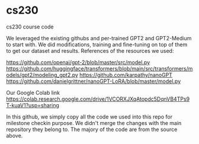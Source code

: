 # cs230
cs230 course code



We leveraged the existing githubs and per-trained GPT2 and GPT2-Medium to start with. 
We did modifications, training and fine-tuning on top of them to get our dataset and results. References of the resources we used:

https://github.com/openai/gpt-2/blob/master/src/model.py 
https://github.com/huggingface/transformers/blob/main/src/transformers/models/gpt2/modeling_gpt2.py 
https://github.com/karpathy/nanoGPT
https://github.com/danielgrittner/nanoGPT-LoRA/blob/master/model.py 


Our Google Colab link
https://colab.research.google.com/drive/1VCORXJXqAtopdc5DqnVB4TPs9T-kuaV1?usp=sharing 


In this github, we simply copy all the code we used into this repo for milestone checkin purpose. We didn't merge the changes with the main repository they belong to. 
The majory of the code are from the source above. 


